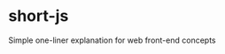# short-js
Simple one-liner explanation for web front-end concepts                                                                                                                                                                                                                                               
